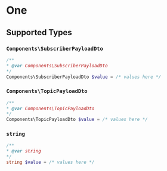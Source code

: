 # One


## Supported Types

### `Components\SubscriberPayloadDto`

```php
/**
* @var Components\SubscriberPayloadDto
*/
Components\SubscriberPayloadDto $value = /* values here */
```

### `Components\TopicPayloadDto`

```php
/**
* @var Components\TopicPayloadDto
*/
Components\TopicPayloadDto $value = /* values here */
```

### `string`

```php
/**
* @var string
*/
string $value = /* values here */
```

